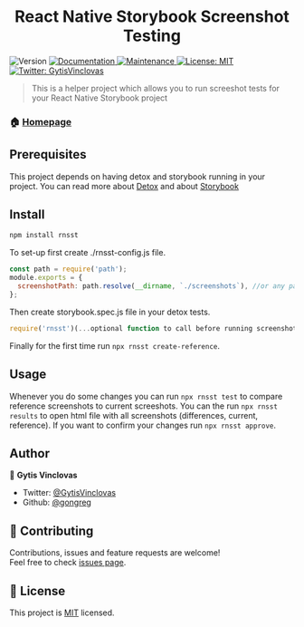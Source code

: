 <h1 align="center">React Native Storybook Screenshot Testing</h1>
<p>
  <img alt="Version" src="https://img.shields.io/badge/version-0.0.1-blue.svg?cacheSeconds=2592000" />
  <a href="https://github.com/wix/rnsst#readme">
    <img alt="Documentation" src="https://img.shields.io/badge/documentation-yes-brightgreen.svg" target="_blank" />
  </a>
  <a href="https://github.com/wix/rnsst/graphs/commit-activity">
    <img alt="Maintenance" src="https://img.shields.io/badge/Maintained%3F-yes-green.svg" target="_blank" />
  </a>
  <a href="https://github.com/wix/rnsst/blob/master/LICENSE">
    <img alt="License: MIT" src="https://img.shields.io/badge/License-MIT-yellow.svg" target="_blank" />
  </a>
  <a href="https://twitter.com/GytisVinclovas">
    <img alt="Twitter: GytisVinclovas" src="https://img.shields.io/twitter/follow/GytisVinclovas.svg?style=social" target="_blank" />
  </a>
</p>

> This is a helper project which allows you to run screeshot tests for your React Native Storybook project

### 🏠 [Homepage](https://github.com/wix/rnsst#readme)

## Prerequisites

This project depends on having detox and storybook running in your project.
You can read more about [Detox](https://github.com/wix/Detox) and about [Storybook](https://storybook.js.org/)

## Install

```sh
npm install rnsst
```

To set-up  first create ./rnsst-config.js file.

```js
const path = require('path');
module.exports = {
  screenshotPath: path.resolve(__dirname, `./screenshots`), //or any path that you want
};
```

Then create storybook.spec.js file in your detox tests.

```js
require('rnsst')(...optional function to call before running screenshot tests);
```

Finally for the first time run `npx rnsst create-reference`.

## Usage

Whenever you do some changes you can run `npx rnsst test` to compare reference screenshots to current screeshots.
You can the run `npx rnsst results` to open html file with all screenshots (differences, current, reference).
If you want to confirm your changes run `npx rnsst approve`.

## Author

👤 **Gytis Vinclovas**

* Twitter: [@GytisVinclovas](https://twitter.com/GytisVinclovas)
* Github: [@gongreg](https://github.com/gongreg)

## 🤝 Contributing

Contributions, issues and feature requests are welcome!<br />Feel free to check [issues page](https://github.com/wix/rnsst/issues).

## 📝 License

This project is [MIT](https://github.com/wix/rnsst/blob/master/LICENSE) licensed.
